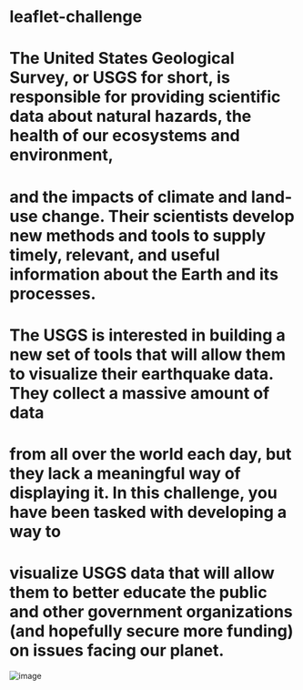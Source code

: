 # leaflet-challenge

# The United States Geological Survey, or USGS for short, is responsible for providing scientific data about natural hazards, the health of our ecosystems and environment, 
# and the impacts of climate and land-use change. Their scientists develop new methods and tools to supply timely, relevant, and useful information about the Earth and its processes.

# The USGS is interested in building a new set of tools that will allow them to visualize their earthquake data. They collect a massive amount of data 
# from all over the world each day, but they lack a meaningful way of displaying it. In this challenge, you have been tasked with developing a way to 
# visualize USGS data that will allow them to better educate the public and other government organizations (and hopefully secure more funding) on issues facing our planet.

![image](https://github.com/user-attachments/assets/9332be4e-ff3d-4667-b542-7de059ba308e)



